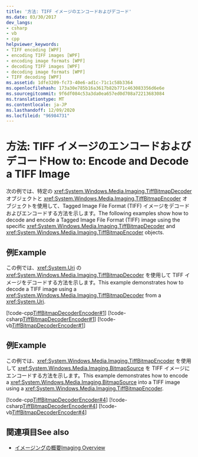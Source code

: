 ```yaml
---
title: '方法: TIFF イメージのエンコードおよびデコード'
ms.date: 03/30/2017
dev_langs:
- csharp
- vb
- cpp
helpviewer_keywords:
- TIFF encoding [WPF]
- encoding TIFF images [WPF]
- encoding image formats [WPF]
- decoding TIFF images [WPF]
- decoding image formats [WPF]
- TIFF decoding [WPF]
ms.assetid: 1dfe3209-fc73-40e6-ad1c-71c1c58b3364
ms.openlocfilehash: 173a30e785b16a3617b82b771c463083356d6e6e
ms.sourcegitcommit: 9f6df084c53a3da0ea657ed0d708a72213683084
ms.translationtype: MT
ms.contentlocale: ja-JP
ms.lasthandoff: 12/09/2020
ms.locfileid: "96984731"
---
```

# <a name="how-to-encode-and-decode-a-tiff-image"></a><span data-ttu-id="816c2-102">方法: TIFF イメージのエンコードおよびデコード</span><span class="sxs-lookup"><span data-stu-id="816c2-102">How to: Encode and Decode a TIFF Image</span></span>
<span data-ttu-id="816c2-103">次の例では、特定の <xref:System.Windows.Media.Imaging.TiffBitmapDecoder> オブジェクトと <xref:System.Windows.Media.Imaging.TiffBitmapEncoder> オブジェクトを使用して、Tagged Image File Format (TIFF) イメージをデコードおよびエンコードする方法を示します。</span><span class="sxs-lookup"><span data-stu-id="816c2-103">The following examples show how to decode and encode a Tagged Image File Format (TIFF) image using the specific <xref:System.Windows.Media.Imaging.TiffBitmapDecoder> and <xref:System.Windows.Media.Imaging.TiffBitmapEncoder> objects.</span></span>  
  
## <a name="example"></a><span data-ttu-id="816c2-104">例</span><span class="sxs-lookup"><span data-stu-id="816c2-104">Example</span></span>  
 <span data-ttu-id="816c2-105">この例では、<xref:System.Uri> の <xref:System.Windows.Media.Imaging.TiffBitmapDecoder> を使用して TIFF イメージをデコードする方法を示します。</span><span class="sxs-lookup"><span data-stu-id="816c2-105">This example demonstrates how to decode a TIFF image using a <xref:System.Windows.Media.Imaging.TiffBitmapDecoder> from a <xref:System.Uri>.</span></span>  
  
 [!code-cpp[TiffBitmapDecoderEncoder#1](~/samples/snippets/cpp/VS_Snippets_Wpf/TiffBitmapDecoderEncoder/CPP/TiffEncoderDecoder.cpp#1)]
 [!code-csharp[TiffBitmapDecoderEncoder#1](~/samples/snippets/csharp/VS_Snippets_Wpf/TiffBitmapDecoderEncoder/CSharp/TiffEncoderDecoder.cs#1)]
 [!code-vb[TiffBitmapDecoderEncoder#1](~/samples/snippets/visualbasic/VS_Snippets_Wpf/TiffBitmapDecoderEncoder/VB/TiffEncoderDecoder.vb#1)]  
  
## <a name="example"></a><span data-ttu-id="816c2-106">例</span><span class="sxs-lookup"><span data-stu-id="816c2-106">Example</span></span>  
 <span data-ttu-id="816c2-107">この例では、<xref:System.Windows.Media.Imaging.TiffBitmapEncoder> を使用して <xref:System.Windows.Media.Imaging.BitmapSource> を TIFF イメージにエンコードする方法を示します。</span><span class="sxs-lookup"><span data-stu-id="816c2-107">This example demonstrates how to encode a <xref:System.Windows.Media.Imaging.BitmapSource> into a TIFF image using a <xref:System.Windows.Media.Imaging.TiffBitmapEncoder>.</span></span>  
  
 [!code-cpp[TiffBitmapDecoderEncoder#4](~/samples/snippets/cpp/VS_Snippets_Wpf/TiffBitmapDecoderEncoder/CPP/TiffEncoderDecoder.cpp#4)]
 [!code-csharp[TiffBitmapDecoderEncoder#4](~/samples/snippets/csharp/VS_Snippets_Wpf/TiffBitmapDecoderEncoder/CSharp/TiffEncoderDecoder.cs#4)]
 [!code-vb[TiffBitmapDecoderEncoder#4](~/samples/snippets/visualbasic/VS_Snippets_Wpf/TiffBitmapDecoderEncoder/VB/TiffEncoderDecoder.vb#4)]  
  
## <a name="see-also"></a><span data-ttu-id="816c2-108">関連項目</span><span class="sxs-lookup"><span data-stu-id="816c2-108">See also</span></span>

- [<span data-ttu-id="816c2-109">イメージングの概要</span><span class="sxs-lookup"><span data-stu-id="816c2-109">Imaging Overview</span></span>](imaging-overview.md)

